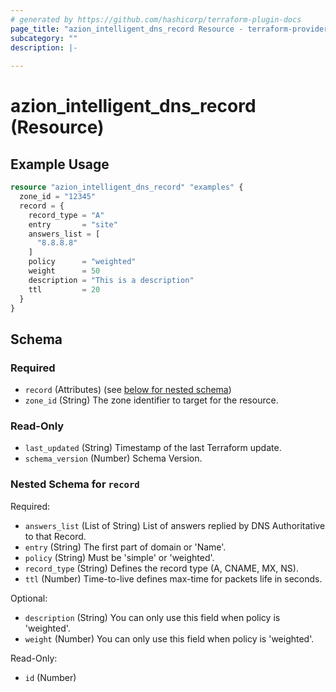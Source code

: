 ```yaml
---
# generated by https://github.com/hashicorp/terraform-plugin-docs
page_title: "azion_intelligent_dns_record Resource - terraform-provider-azion"
subcategory: ""
description: |-
  
---
```


# azion_intelligent_dns_record (Resource)



## Example Usage

```terraform
resource "azion_intelligent_dns_record" "examples" {
  zone_id = "12345"
  record = {
    record_type = "A"
    entry       = "site"
    answers_list = [
      "8.8.8.8"
    ]
    policy      = "weighted"
    weight      = 50
    description = "This is a description"
    ttl         = 20
  }
}
```

<!-- schema generated by tfplugindocs -->
## Schema

### Required

- `record` (Attributes) (see [below for nested schema](#nestedatt--record))
- `zone_id` (String) The zone identifier to target for the resource.

### Read-Only

- `last_updated` (String) Timestamp of the last Terraform update.
- `schema_version` (Number) Schema Version.

<a id="nestedatt--record"></a>
### Nested Schema for `record`

Required:

- `answers_list` (List of String) List of answers replied by DNS Authoritative to that Record.
- `entry` (String) The first part of domain or 'Name'.
- `policy` (String) Must be 'simple' or 'weighted'.
- `record_type` (String) Defines the record type (A, CNAME, MX, NS).
- `ttl` (Number) Time-to-live defines max-time for packets life in seconds.

Optional:

- `description` (String) You can only use this field when policy is 'weighted'.
- `weight` (Number) You can only use this field when policy is 'weighted'.

Read-Only:

- `id` (Number)


